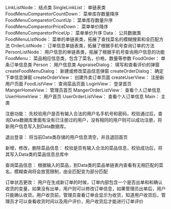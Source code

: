LinkListNode： 结点类
SingleLinkList： 单链表类
FoodMenuComparetorCountDown： 菜单库存数量降序
FoodMenuComparetorCountUp： 菜单库存数量升序
FoodMenuComparetorPriceDown： 菜单单价降序
FoodMenuComparetorPriceUp： 菜单单价升序
Data： 公共数据类
FoodMenuListNode： 菜单的单链表类，拓展了查找菜名的模糊搜索和全匹配方法
OrderListNode： 订单信息单链表类，拓展了根据手机号查询订单的方法
PersonListNode： 用户信息的单链表类，拓展了根据手机号查询用户信息的功能
FoodMenu： 菜品相应信息类，包含了菜名，价格，数量等参数
FoodOrder： 单条订单信息类
Person： 用户信息类
AppraiseDialog： 填写和查看评价的弹窗
createFoodMenuDialog： 新建或修改菜品信息弹窗
createOrderDialog： 确定下单信息弹窗
createOrderView： 创建外卖订单页面
createUserView： 注册新用户页面
FoodListView： 查询菜品页面 
LoginView： 登录首页
MangerHomeView： 管理员首页
MangerOrderListView： 查看个人订单信息
UserHomeView： 用户首页
UserOrderListView： 查看个人订单信息
Main： 主类

注册功能：
先校验用户是否有输入合法的用户名手机号和密码，校验通过后，查询Data数据库里面有没有已注册过的用户，没有相同的用户则可以成功注册，将新用户信息写入到Data数据库。

退出登录：
将当前Data类存储的用户信息清空，并且退回首页

新增，修改，删除菜品信息：
校验是否有输入合法的菜品信息，校验成功后，将其写入Data类的菜品信息总库中

查询菜品信息：
根据输入的菜品，到Data类的菜品单链表内查看有无相匹配的菜名，模糊查询将会放宽限制，由全匹配变为部分匹配

订单状态更改：
用户在生成新订单的时候，订单内部包含一个是否出单和和确认收货的变量，如果没有出单，用户则可以修改订单信息，如果管理员出单后，用户只能确认收货。用户收货前，管理员查看订单会显示为收货，知道用户收货后，管理员才可以查看收货时间以及用户评价，用户收货后才能进行订单评价


